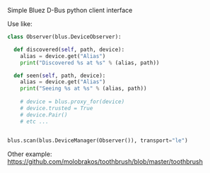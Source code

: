 Simple Bluez D-Bus python client interface

Use like:

```python
class Observer(blus.DeviceObserver):

  def discovered(self, path, device):
    alias = device.get("Alias")
    print("Discovered %s at %s" % (alias, path))

  def seen(self, path, device):
    alias = device.get("Alias")
    print("Seeing %s at %s" % (alias, path))
    
    # device = blus.proxy_for(device)
    # device.trusted = True
    # device.Pair()
    # etc ...
    

blus.scan(blus.DeviceManager(Observer()), transport="le")
```
  
  Other example:
  https://github.com/molobrakos/toothbrush/blob/master/toothbrush
